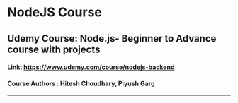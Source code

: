 # NodeJS Course

## Udemy Course: Node.js- Beginner to Advance course with projects

#### Link: https://www.udemy.com/course/nodejs-backend

#### Course Authors : Hitesh Choudhary, Piyush Garg

---
